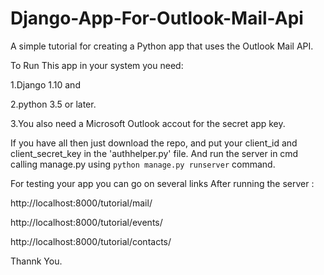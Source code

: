 # Django-App-For-Outlook-Mail-Api
A simple tutorial for creating a Python app that uses the Outlook Mail API.

To Run This app in your system you need:

 1.Django 1.10 and 
 
 2.python 3.5 or later.
 
 3.You also need a Microsoft Outlook accout for the secret app key.

If you have all then just download the repo, and put your client_id and client_secret_key in the 'authhelper.py' file.
And run the server in cmd calling manage.py using ```python manage.py runserver``` command.

For testing your app you can go on several links After running the server :

http://localhost:8000/tutorial/mail/

http://localhost:8000/tutorial/events/

http://localhost:8000/tutorial/contacts/

Thannk You.

